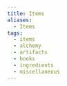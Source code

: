 ```yaml
---
title: Items
aliases:
  - Items
tags:
  - items
  - alchemy
  - artifacts
  - books
  - ingredients
  - miscellaneous
---
```

